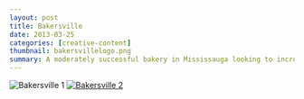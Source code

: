 ```yaml
---
layout: post
title: Bakersville
date: 2013-03-25
categories: [creative-content]
thumbnail: bakersvillelogo.png
summary: A moderately successful bakery in Mississauga looking to increase sales through an online daily deal - who doesn't love a good cupcake?
---
```


<img alt="Bakersville 1" src="{{ site.url }}/images/bakersville.jpg"/>

<a class="zoom" href="{{ site.url }}/images/bakersvillecopy.png">
  <img alt="Bakersville 2" src="{{ site.url }}/images/bakersvillecopy.png"/>
</a>
